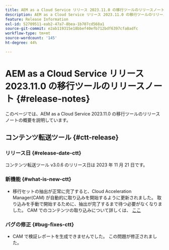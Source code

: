 ```yaml
---
title: AEM as a Cloud Service リリース 2023.11.0 の移行ツールのリリースノート
description: AEM as a Cloud Service リリース 2023.11.0 の移行ツールのリリースノート
feature: Release Information
exl-id: 52709511-eab2-47a7-8bea-1b707cd568a1
source-git-commit: e2ab119315e18bbef40efb712bdf6397cfa8adfc
workflow-type: tm+mt
source-wordcount: '145'
ht-degree: 44%

---
```


# AEM as a Cloud Service リリース 2023.11.0 の移行ツールのリリースノート {#release-notes}

このページでは、AEM as a Cloud Service 2023.11.0 の移行ツールのリリースノートの概要を説明しています。

## コンテンツ転送ツール {#ctt-release}

### リリース日 {#release-date-ctt}

コンテンツ転送ツール v3.0.6 のリリース日は 2023 年 11 月 21 日です。

### 新機能 {#what-is-new-ctt}

* 移行セットの抽出が正常に完了すると、Cloud Acceleration Manager(CAM) が自動的に取り込みを開始するように更新されました。  取り込みを手動で開始するために、抽出が完了するまで待つ必要がなくなりました。 CAM でのコンテンツの取り込みについて詳しくは、 [ここ](https://experienceleague.adobe.com/docs/experience-manager-cloud-service/content/migration-journey/cloud-migration/content-transfer-tool/ingesting-content.html#ingestion-process)

### バグの修正 {#bug-fixes-ctt}

* CAM で検証レポートを生成できませんでした。 この問題が修正されました。

